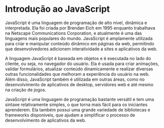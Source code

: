 # Introdução ao JavaScript

JavaScript é uma linguagem de programação de alto nível, dinâmica e interpretada. Ela foi criada por Brendan Eich em 1995 enquanto trabalhava na Netscape Communications Corporation, e atualmente é uma das linguagens mais populares do mundo. JavaScript é amplamente utilizada para criar e manipular conteúdo dinâmico em páginas da web, permitindo que desenvolvedores adicionem interatividade a sites e aplicativos da web.

A linguagem JavaScript é baseada em objetos e é executada no lado do cliente, ou seja, no navegador do usuário. Ela é usada para criar animações, validar formulários, atualizar conteúdo dinamicamente e realizar diversas outras funcionalidades que melhoram a experiência do usuário na web. Além disso, JavaScript também é utilizada em outras áreas, como no desenvolvimento de aplicativos de desktop, servidores web e até mesmo na criação de jogos.

JavaScript é uma linguagem de programação bastante versátil e tem uma sintaxe relativamente simples, o que torna mais fácil para os iniciantes aprenderem. Ela também possui uma grande variedade de bibliotecas e frameworks disponíveis, que ajudam a simplificar o processo de desenvolvimento de aplicativos da web.
